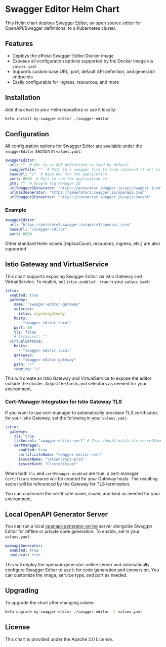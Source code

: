 # Swagger Editor Helm Chart

This Helm chart deploys [Swagger Editor](https://swagger.io/tools/swagger-editor/), an open source editor for OpenAPI/Swagger definitions, to a Kubernetes cluster.

## Features
- Deploys the official Swagger Editor Docker image
- Exposes all configuration options supported by the Docker image via `values.yaml`
- Supports custom base URL, port, default API definition, and generator endpoints
- Easily configurable for ingress, resources, and more

## Installation

Add this chart to your Helm repository or use it locally:

```sh
helm install my-swagger-editor ./swagger-editor
```

## Configuration

All configuration options for Swagger Editor are available under the `swaggerEditor` section in `values.yaml`:

```yaml
swaggerEditor:
  url: ""  # URL to an API definition to load by default
  swaggerFile: ""  # Path to a swagger file to load (ignored if url is set)
  baseUrl: "/"  # Base URL for the application
  port: 8080  # Port to run the application on
  gtm: ""  # Google Tag Manager ID
  urlSwagger2Generator: "https://generator.swagger.io/api/swagger.json"
  urlOas3Generator: "https://generator3.swagger.io/openapi.json"
  urlSwagger2Converter: "https://converter.swagger.io/api/convert"
```

### Example

```yaml
swaggerEditor:
  url: "https://petstore3.swagger.io/api/v3/openapi.json"
  baseUrl: "/swagger-editor"
  port: 8080
```

Other standard Helm values (replicaCount, resources, ingress, etc.) are also supported.

## Istio Gateway and VirtualService

This chart supports exposing Swagger Editor via Istio Gateway and VirtualService. To enable, set `istio.enabled: true` in your `values.yaml`:

```yaml
istio:
  enabled: true
  gateway:
    name: "swagger-editor-gateway"
    selector:
      istio: ingressgateway
    hosts:
      - "swagger-editor.local"
    port: 80
    tls: false
    # tlsSecret: ""
  virtualService:
    hosts:
      - "swagger-editor.local"
    gateways:
      - "swagger-editor-gateway"
    path: "/"
    rewrite: "/"
```

This will create an Istio Gateway and VirtualService to expose the editor outside the cluster. Adjust the hosts and selectors as needed for your environment.

### Cert-Manager Integration for Istio Gateway TLS

If you want to use cert-manager to automatically provision TLS certificates for your Istio Gateway, set the following in your `values.yaml`:

```yaml
istio:
  gateway:
    tls: true
    tlsSecret: "swagger-editor-cert" # This should match the secretName in the Certificate
    certManager:
      enabled: true
      certificateName: "swagger-editor-cert"
      issuerName: "letsencrypt-prod"
      issuerKind: "ClusterIssuer"
```

When both `tls` and `certManager.enabled` are true, a cert-manager `Certificate` resource will be created for your Gateway hosts. The resulting secret will be referenced by the Gateway for TLS termination.

You can customize the certificate name, issuer, and kind as needed for your environment.

## Local OpenAPI Generator Server

You can run a local [openapi-generator-online](https://hub.docker.com/r/openapitools/openapi-generator-online) server alongside Swagger Editor for offline or private code generation. To enable, set in your `values.yaml`:

```yaml
openapiGenerator:
  enabled: true
  useLocal: true
```

This will deploy the openapi-generator-online server and automatically configure Swagger Editor to use it for code generation and conversion. You can customize the image, service type, and port as needed.

## Upgrading

To upgrade the chart after changing values:

```sh
helm upgrade my-swagger-editor ./swagger-editor -f values.yaml
```

## License

This chart is provided under the Apache 2.0 License. 